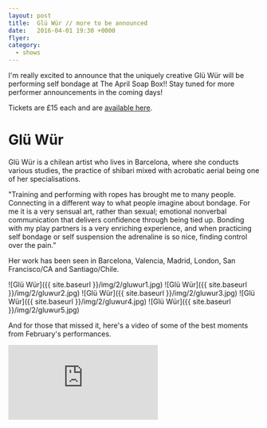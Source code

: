 ```yaml
---
layout: post
title:  Glü Wür // more to be announced
date:   2016-04-01 19:30 +0000
flyer:
category:
  - shows
---
```


I'm really excited to announce that the uniquely creative Glü Wür will be performing self bondage at The April Soap Box!!  Stay tuned for more performer announcements in the coming days!

Tickets are £15 each and are [available here](https://www.tickettailor.com/checkout/view-event/id/47241/chk/a3e7).

# Glü Wür

Glü Wür is a chilean artist who lives in Barcelona, where she conducts various studies, the practice of shibari mixed with acrobatic aerial being one of her specialisations.

"Training and performing with ropes has brought me to many people. Connecting in a different way to what people imagine about bondage.
For me it is a very sensual art, rather than sexual; emotional nonverbal communication that delivers confidence through being tied up. Bonding with my play partners is a very enriching experience, and when practicing self bondage or self suspension the adrenaline is so nice, finding control over the pain.”

Her work has been seen in Barcelona, Valencia, Madrid, London, San Francisco/CA and Santiago/Chile.

![Glü Wür]({{ site.baseurl }}/img/2/gluwur1.jpg)
![Glü Wür]({{ site.baseurl }}/img/2/gluwur2.jpg)
![Glü Wür]({{ site.baseurl }}/img/2/gluwur3.jpg)
![Glü Wür]({{ site.baseurl }}/img/2/gluwur4.jpg)
![Glü Wür]({{ site.baseurl }}/img/2/gluwur5.jpg)

And for those that missed it, here's a video of some of the best moments from February's performances.
<div class="video-wrapper">
<iframe src="https://player.vimeo.com/video/158338103" frameborder="0" webkitallowfullscreen mozallowfullscreen allowfullscreen></iframe>
</div>
